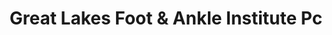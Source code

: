 ---
title: "Great Lakes Foot & Ankle Institute Pc"
url: /dearborn/great-lakes-foot-und-ankle-institute-pc/
shop: Sanitätshaus
---